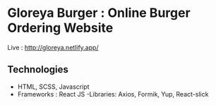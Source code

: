 # Gloreya Burger : Online Burger Ordering Website

Live : http://gloreya.netlify.app/

## Technologies

- HTML, SCSS, Javascript
- Frameworks : React JS
  -Libraries: Axios, Formik, Yup, React-slick
